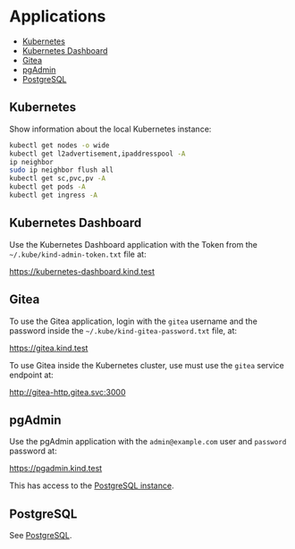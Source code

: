 # Applications

* [Kubernetes](#kubernetes)
* [Kubernetes Dashboard](#kubernetes-dashboard)
* [Gitea](#gitea)
* [pgAdmin](#pgadmin)
* [PostgreSQL](#postgresql)

## Kubernetes

Show information about the local Kubernetes instance:

```bash
kubectl get nodes -o wide
kubectl get l2advertisement,ipaddresspool -A
ip neighbor
sudo ip neighbor flush all
kubectl get sc,pvc,pv -A
kubectl get pods -A
kubectl get ingress -A
```

## Kubernetes Dashboard

Use the Kubernetes Dashboard application with the Token from the
`~/.kube/kind-admin-token.txt` file at:

https://kubernetes-dashboard.kind.test

## Gitea

To use the Gitea application, login with the `gitea` username and the
password inside the `~/.kube/kind-gitea-password.txt` file, at:

https://gitea.kind.test

To use Gitea inside the Kubernetes cluster, use must use the `gitea` service
endpoint at:

http://gitea-http.gitea.svc:3000

## pgAdmin

Use the pgAdmin application with the `admin@example.com` user and
`password` password at:

https://pgadmin.kind.test

This has access to the [PostgreSQL instance](#postgresql).

## PostgreSQL

See [PostgreSQL](postgresql.md).

